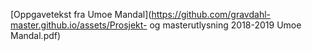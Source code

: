 
[Oppgavetekst fra Umoe Mandal](https://github.com/gravdahl-master.github.io/assets/Prosjekt- og masterutlysning 2018-2019 Umoe Mandal.pdf)
